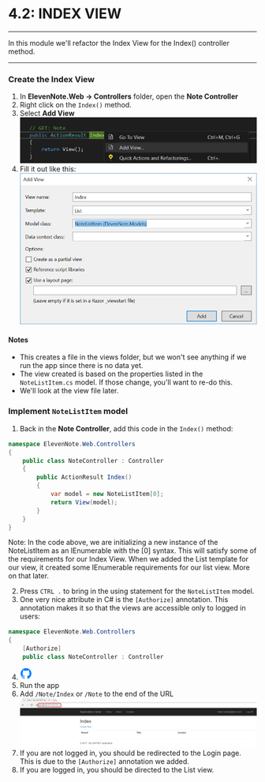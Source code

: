 # 4.2: INDEX VIEW
---
In this module we'll refactor the Index View for the Index() controller method.

<hr />

### Create the Index View
1. In **ElevenNote.Web -> Controllers** folder, open the **Note Controller**
2. Right click on the `Index()` method.
3. Select **Add View** 
![Add View](../assets/4.2-A.png)
4. Fill it out like this:
![View](../assets/4.2-B.png)

#### Notes
- This creates a file in the views folder, but we won't see anything if we run the app since there is no data yet. 
- The view created is based on the properties listed in the `NoteListItem.cs` model. If those change, you'll want to re-do this. 
- We'll look at the view file later.

### Implement `NoteListItem` model
1. Back in the **Note Controller**, add this code in the `Index()` method:

```cs
namespace ElevenNote.Web.Controllers
{
    public class NoteController : Controller
    {
        public ActionResult Index()
        {
            var model = new NoteListItem[0];
            return View(model);
        }
    }
}
```
Note: In the code above, we are initializing a new instance of the NoteListItem as an IEnumerable with the [0] syntax. This will satisfy some of the requirements for our Index View. When we added the List template for our view, it created some IEnumerable requirements for our list view. More on that later. 

2. Press `CTRL .` to bring in the using statement for the `NoteListItem` model.
3. One very nice attribute in C# is the `[Authorize]` annotation. This annotation makes it so that the views are accessible only to logged in users:
```cs
namespace ElevenNote.Web.Controllers
{
    [Authorize]
    public class NoteController : Controller
```
4. ![Git](../assets/devicons_github_badge.png)
5. Run the app
6. Add `/Note/Index` or `/Note` to the end of the URL
![Note View](../assets/4.2-C.png)
7. If you are not logged in, you should be redirected to the Login page. This is due to the `[Authorize]` annotation we added.
8. If you are logged in, you should be directed to the List view. 
